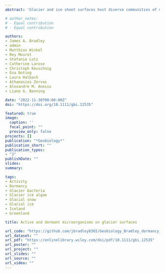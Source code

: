 ```yaml
---
abstract: 'Glacier and ice sheet surfaces host diverse communities of microorganisms whose activity (or inactivity) influences biogeochemical cycles and ice melting. Supraglacial microbes endure various environmental extremes including resource scarcity, frequent temperature fluctuations above and below the freezing point of water, and high UV irradiance during summer followed by months of total darkness during winter. One strategy that enables microbial life to persist through environmental extremes is dormancy, which despite being prevalent among microbial communities in natural settings, has not been directly measured and quantified in glacier surface ecosystems. Here, we use a combination of metabarcoding and metatranscriptomic analyses, as well as cell-specific activity (BONCAT) incubations to assess the diversity and activity of microbial communities from glacial surfaces in Iceland and Greenland. We also present a new ecological model for glacier microorganisms and simulate physiological state-changes in the glacial microbial community under idealized (i) freezing, (ii) thawing, and (iii) freeze–thaw conditions. We show that a high proportion (>50%) of bacterial cells are translationally active in-situ on snow and ice surfaces, with Actinomycetota, Pseudomonadota, and Planctomycetota dominating the total and active community compositions, and that glacier microorganisms, even when frozen, could resume translational activity within 24 h after thawing. Our data suggest that glacial microorganisms respond rapidly to dynamic and changing conditions typical of their natural environment. We deduce that the biology and biogeochemistry of glacier surfaces are shaped by processes occurring over short (i.e., daily) timescales, and thus are susceptible to change following the expected alterations to the melt-regime of glaciers driven by climate change. A better understanding of the activity of microorganisms on glacier surfaces is critical in addressing the growing concern of climate change in Polar regions, as well as for their use as analogues to life in potentially habitable icy worlds.'

# author_notes:
# - Equal contribution
# - Equal contribution

authors:
- James A. Bradley
- admin
- Matthias Winkel
- Rey Mourot
- Stefanie Lutz
- Catherine Larose
- Christoph Keuschnig
- Eva Doting  
- Laura Halbach
- Athanasios Zervas
- Alexandre M. Anesio 
- Liane G. Benning

date: "2022-11-30T00:00:00Z"
doi: "https://doi.org/10.1111/gbi.12535"

featured: true
image:
  caption: ''
  focal_point: ""
  preview_only: false
projects: []
publication: "*Geobiology*"
publication_short: ""
publication_types:
- "2"
publishDate: ""
slides: 
summary: 

tags:
- Activity
- Dormancy
- Glacier bacteria
- Glacier ice algae
- Glacial snow
- Glacial ice
- Iceland
- Greenland

title: Active and dormant microorganisms on glacier surfaces

url_code: "https://github.com/jbradley8365/Geobiology_Bradley_dormancy_data_processing"
url_dataset: ""
url_pdf: "https://onlinelibrary.wiley.com/doi/pdf/10.1111/gbi.12535"
url_poster: ""
url_project: ""
url_slides: ""
url_source: ""
url_video: ""
---
```


